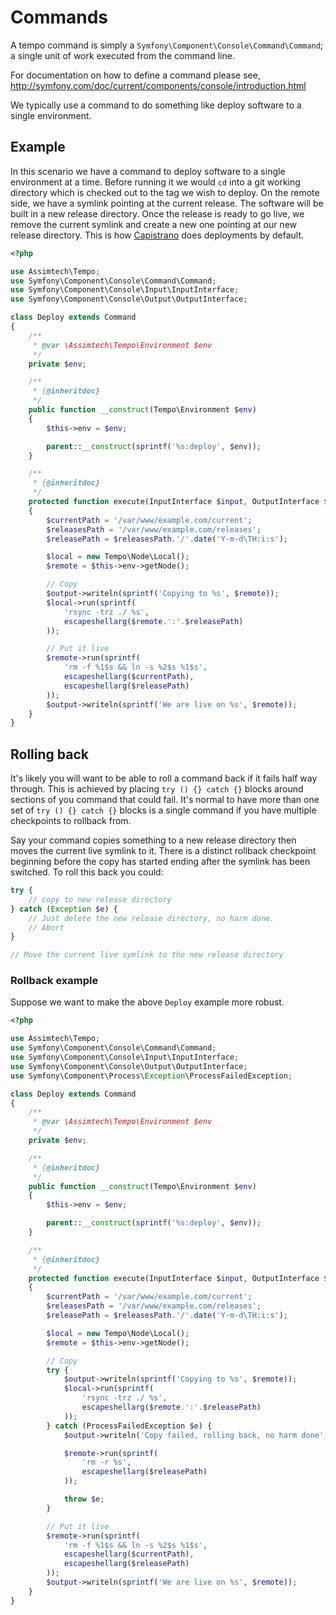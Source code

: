 # Commands

A tempo command is simply a `Symfony\Component\Console\Command\Command`; a single unit of work executed from the command
line.

For documentation on how to define a command please see,
<http://symfony.com/doc/current/components/console/introduction.html>


We typically use a command to do something like deploy software to a single environment.


## Example

In this scenario we have a command to deploy software to a single environment at a time. Before running it we would `cd`
into a git working directory which is checked out to the tag we wish to deploy. On the remote side, we have a symlink
pointing at the current release. The software will be built in a new release directory. Once the release is ready to go
live, we remove the current symlink and create a new one pointing at our new release directory. This is how
[Capistrano](http://capistranorb.com/) does deployments by default.

```php
<?php

use Assimtech\Tempo;
use Symfony\Component\Console\Command\Command;
use Symfony\Component\Console\Input\InputInterface;
use Symfony\Component\Console\Output\OutputInterface;

class Deploy extends Command
{
    /**
     * @var \Assimtech\Tempo\Environment $env
     */
    private $env;

    /**
     * {@inheritdoc}
     */
    public function __construct(Tempo\Environment $env)
    {
        $this->env = $env;

        parent::__construct(sprintf('%s:deploy', $env));
    }

    /**
     * {@inheritdoc}
     */
    protected function execute(InputInterface $input, OutputInterface $output)
    {
        $currentPath = '/var/www/example.com/current';
        $releasesPath = '/var/www/example.com/releases';
        $releasePath = $releasesPath.'/'.date('Y-m-d\TH:i:s');

        $local = new Tempo\Node\Local();
        $remote = $this->env->getNode();

        // Copy
        $output->writeln(sprintf('Copying to %s', $remote));
        $local->run(sprintf(
            'rsync -trz ./ %s',
            escapeshellarg($remote.':'.$releasePath)
        ));

        // Put it live
        $remote->run(sprintf(
            'rm -f %1$s && ln -s %2$s %1$s',
            escapeshellarg($currentPath),
            escapeshellarg($releasePath)
        ));
        $output->writeln(sprintf('We are live on %s', $remote));
    }
}
```


## Rolling back

It's likely you will want to be able to roll a command back if it fails half way through. This is achieved by placing
`try () {} catch {}` blocks around sections of you command that could fail. It's normal to have more than one set of
`try () {} catch {}` blocks is a single command if you have multiple checkpoints to rollback from.

Say your command copies something to a new release directory then moves the current live symlink to it. There is a
distinct rollback checkpoint beginning before the copy has started ending after the symlink has been switched.
To roll this back you could:

```php
try {
    // copy to new release directory
} catch (Exception $e) {
    // Just delete the new release directory, no harm done.
    // Abort
}

// Move the current live symlink to the new release directory
```


### Rollback example

Suppose we want to make the above `Deploy` example more robust.

```php
<?php

use Assimtech\Tempo;
use Symfony\Component\Console\Command\Command;
use Symfony\Component\Console\Input\InputInterface;
use Symfony\Component\Console\Output\OutputInterface;
use Symfony\Component\Process\Exception\ProcessFailedException;

class Deploy extends Command
{
    /**
     * @var \Assimtech\Tempo\Environment $env
     */
    private $env;

    /**
     * {@inheritdoc}
     */
    public function __construct(Tempo\Environment $env)
    {
        $this->env = $env;

        parent::__construct(sprintf('%s:deploy', $env));
    }

    /**
     * {@inheritdoc}
     */
    protected function execute(InputInterface $input, OutputInterface $output)
    {
        $currentPath = '/var/www/example.com/current';
        $releasesPath = '/var/www/example.com/releases';
        $releasePath = $releasesPath.'/'.date('Y-m-d\TH:i:s');

        $local = new Tempo\Node\Local();
        $remote = $this->env->getNode();

        // Copy
        try {
            $output->writeln(sprintf('Copying to %s', $remote));
            $local->run(sprintf(
                'rsync -trz ./ %s',
                escapeshellarg($remote.':'.$releasePath)
            ));
        } catch (ProcessFailedException $e) {
            $output->writeln('Copy failed, rolling back, no harm done');

            $remote->run(sprintf(
                'rm -r %s',
                escapeshellarg($releasePath)
            ));

            throw $e;
        }

        // Put it live
        $remote->run(sprintf(
            'rm -f %1$s && ln -s %2$s %1$s',
            escapeshellarg($currentPath),
            escapeshellarg($releasePath)
        ));
        $output->writeln(sprintf('We are live on %s', $remote));
    }
}
```
